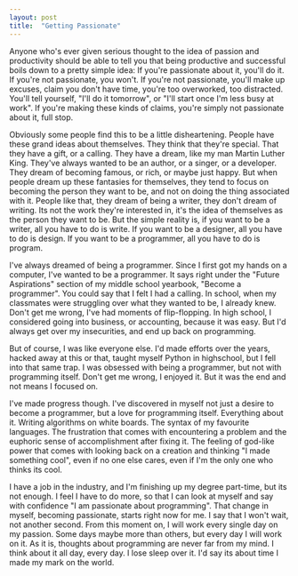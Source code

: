 ```yaml
---
layout: post
title:  "Getting Passionate"
---
```


Anyone who's ever given serious thought to the idea of passion and productivity should be able to tell you that being productive and successful boils down to a pretty simple idea: If you're passionate about it, you'll do it.  If you're not passionate, you won't.  If you're not passionate, you'll make up excuses, claim you don't have time, you're too overworked, too distracted.  You'll tell yourself, "I'll do it tomorrow", or "I'll start once I'm less busy at work".  If you're making these kinds of claims, you're simply not passionate about it, full stop.

Obviously some people find this to be a little disheartening.  People have these grand ideas about themselves.  They think that they're special.  That they have a gift, or a calling.  They have a dream, like my man Martin Luther King.  They've always wanted to be an author, or a singer, or a developer. They dream of becoming famous, or rich, or maybe just happy.  But when people dream up these fantasies for themselves, they tend to focus on becoming the person they want to be, and not on doing the thing associated with it.  People like that, they dream of being a writer, they don't dream of writing.  Its not the work they're interested in, it's the idea of themselves as the person they want to be.  But the simple reality is, if you want to be a writer, all you have to do is write.  If you want to be a designer, all you have to do is design.  If you want to be a programmer, all you have to do is program.

I've always dreamed of being a programmer.  Since I first got my hands on a computer, I've wanted to be a programmer.  It says right under the "Future Aspirations" section of my middle school yearbook, "Become a programmer".  You could say that I felt I had a calling.  In school, when my classmates were struggling over what they wanted to be, I already knew. Don't get me wrong, I've had moments of flip-flopping.  In high school, I considered going into business, or accounting, because it was easy.  But I'd always get over my insecurities, and end up back on programming.

But of course, I was like everyone else.  I'd made efforts over the years, hacked away at this or that, taught myself Python in highschool, but I fell into that same trap.  I was obsessed with being a programmer, but not with programming itself.  Don't get me wrong, I enjoyed it.  But it was the end and not means I focused on.

I've made progress though.  I've discovered in myself not just a desire to become a programmer, but a love for programming itself.  Everything about it. Writing algorithms on white boards. The syntax of my favourite languages.  The frustration that comes with encountering a problem and the euphoric sense of accomplishment after fixing it.  The feeling of god-like power that comes with looking back on a creation and thinking "I made something cool", even if no one else cares, even if I'm the only one who thinks its cool.

I have a job in the industry, and I'm finishing up my degree part-time, but its not enough.  I feel I have to do more, so that I can look at myself and say with confidence "I am passionate about programming".  That change in myself, becoming passionate, starts right now for me.  I say that I won't wait, not another second.  From this moment on, I will work every single day on my passion.  Some days maybe more than others, but every day I will work on it.  As it is, thoughts about programming are never far from my mind.  I think about it all day, every day.  I lose sleep over it.  I'd say its about time I made my mark on the world.
